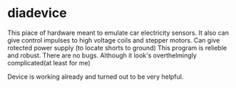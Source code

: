 # diadevice

This piace of hardware meant to emulate car electricity sensors.
It also can give control impulses to high voltage coils and stepper motors. Can give
rotected power supply (to locate shorts to ground)
This program is relieble and robust. There are no bugs. Although it look's
overthelmingly complicated(at least for me)

Device is working already and turned out to be very helpful.
